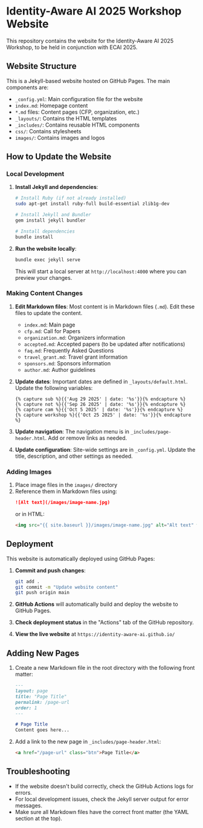 # Identity-Aware AI 2025 Workshop Website

This repository contains the website for the Identity-Aware AI 2025 Workshop, to be held in conjunction with ECAI 2025.

## Website Structure

This is a Jekyll-based website hosted on GitHub Pages. The main components are:

- `_config.yml`: Main configuration file for the website
- `index.md`: Homepage content
- `*.md` files: Content pages (CFP, organization, etc.)
- `_layouts/`: Contains the HTML templates
- `_includes/`: Contains reusable HTML components
- `css/`: Contains stylesheets
- `images/`: Contains images and logos

## How to Update the Website

### Local Development

1. **Install Jekyll and dependencies**:
   ```bash
   # Install Ruby (if not already installed)
   sudo apt-get install ruby-full build-essential zlib1g-dev

   # Install Jekyll and Bundler
   gem install jekyll bundler

   # Install dependencies
   bundle install
   ```

2. **Run the website locally**:
   ```bash
   bundle exec jekyll serve
   ```
   This will start a local server at `http://localhost:4000` where you can preview your changes.

### Making Content Changes

1. **Edit Markdown files**: Most content is in Markdown files (`.md`). Edit these files to update the content.
   - `index.md`: Main page
   - `cfp.md`: Call for Papers
   - `organization.md`: Organizers information
   - `accepted.md`: Accepted papers (to be updated after notifications)
   - `faq.md`: Frequently Asked Questions
   - `travel_grant.md`: Travel grant information
   - `sponsors.md`: Sponsors information
   - `author.md`: Author guidelines

2. **Update dates**: Important dates are defined in `_layouts/default.html`. Update the following variables:
   ```liquid
   {% capture sub %}{{'Aug 29 2025' | date: '%s'}}{% endcapture %}
   {% capture not %}{{'Sep 26 2025' | date: '%s'}}{% endcapture %}
   {% capture cam %}{{'Oct 5 2025' | date: '%s'}}{% endcapture %}
   {% capture workshop %}{{'Oct 25 2025' | date: '%s'}}{% endcapture %}
   ```

3. **Update navigation**: The navigation menu is in `_includes/page-header.html`. Add or remove links as needed.

4. **Update configuration**: Site-wide settings are in `_config.yml`. Update the title, description, and other settings as needed.

### Adding Images

1. Place image files in the `images/` directory
2. Reference them in Markdown files using:
   ```markdown
   ![Alt text](/images/image-name.jpg)
   ```
   or in HTML:
   ```html
   <img src="{{ site.baseurl }}/images/image-name.jpg" alt="Alt text" width="300"/>
   ```

## Deployment

This website is automatically deployed using GitHub Pages:

1. **Commit and push changes**:
   ```bash
   git add .
   git commit -m "Update website content"
   git push origin main
   ```

2. **GitHub Actions** will automatically build and deploy the website to GitHub Pages.

3. **Check deployment status** in the "Actions" tab of the GitHub repository.

4. **View the live website** at `https://identity-aware-ai.github.io/`

## Adding New Pages

1. Create a new Markdown file in the root directory with the following front matter:
   ```markdown
   ---
   layout: page
   title: "Page Title"
   permalink: /page-url
   order: 1
   ---

   # Page Title
   Content goes here...
   ```

2. Add a link to the new page in `_includes/page-header.html`:
   ```html
   <a href="/page-url" class="btn">Page Title</a>
   ```

## Troubleshooting

- If the website doesn't build correctly, check the GitHub Actions logs for errors.
- For local development issues, check the Jekyll server output for error messages.
- Make sure all Markdown files have the correct front matter (the YAML section at the top).
